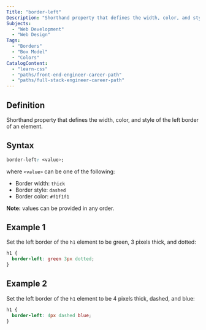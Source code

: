 ```yaml
---
Title: "border-left"
Description: "Shorthand property that defines the width, color, and style of the left border of an element."
Subjects:
  - "Web Development"
  - "Web Design"
Tags:
  - "Borders"
  - "Box Model"
  - "Colors"
CatalogContent:
  - "learn-css"
  - "paths/front-end-engineer-career-path"
  - "paths/full-stack-engineer-career-path"
---
```


## Definition

Shorthand property that defines the width, color, and style of the left border of an element.

## Syntax

```css
border-left: <value>;
```

where `<value>` can be one of the following:

- Border width: `thick`
- Border style: `dashed`
- Border color: `#f1f1f1`

**Note:** values can be provided in any order.

## Example 1

Set the left border of the `h1` element to be green, 3 pixels thick, and dotted:

```css
h1 {
  border-left: green 3px dotted;
}
```

## Example 2

Set the left border of the `h1` element to be 4 pixels thick, dashed, and blue:

```css
h1 {
  border-left: 4px dashed blue;
}
```
